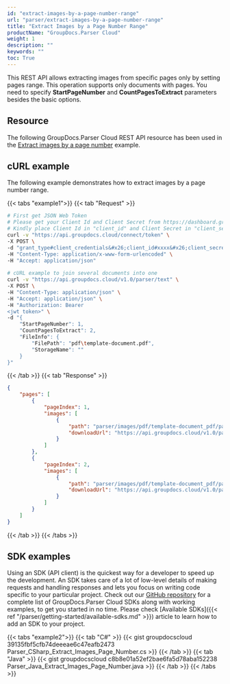 ```yaml
---
id: "extract-images-by-a-page-number-range"
url: "parser/extract-images-by-a-page-number-range"
title: "Extract Images by a Page Number Range"
productName: "GroupDocs.Parser Cloud"
weight: 1
description: ""
keywords: ""
toc: True
---
```


This REST API allows extracting images from specific pages only by setting pages range. This operation supports only documents with pages. You need to specify **StartPageNumber** and **CountPagesToExtract** parameters besides the basic options.

## Resource

The following GroupDocs.Parser Cloud REST API resource has been used in the [Extract images by a page number](https://apireference.groupdocs.cloud/parser/#/Parse/Images) example.

## cURL example

The following example demonstrates how to extract images by a page number range.

{{< tabs "example1">}}
{{< tab "Request" >}}

```bash
# First get JSON Web Token
# Please get your Client Id and Client Secret from https://dashboard.groupdocs.cloud/applications.
# Kindly place Client Id in "client_id" and Client Secret in "client_secret" argument.
curl -v "https://api.groupdocs.cloud/connect/token" \
-X POST \
-d "grant_type#client_credentials&#x26;client_id#xxxx&#x26;client_secret#xxxx" \
-H "Content-Type: application/x-www-form-urlencoded" \
-H "Accept: application/json"
   
# cURL example to join several documents into one
curl -v "https://api.groupdocs.cloud/v1.0/parser/text" \
-X POST \
-H "Content-Type: application/json" \
-H "Accept: application/json" \
-H "Authorization: Bearer 
<jwt token>" \
-d "{
    "StartPageNumber": 1,
    "CountPagesToExtract": 2,
    "FileInfo": {
        "FilePath": "pdf\template-document.pdf",
        "StorageName": ""
    }
}"
```

{{< /tab >}}
{{< tab "Response" >}}

```json
{
    "pages": [
        {
            "pageIndex": 1,
            "images": [
                {
                    "path": "parser/images/pdf/template-document_pdf/page_1/image_0.jpeg",
                    "downloadUrl": "https://api.groupdocs.cloud/v1.0/parser/storage/file/parser/images/pdf/template-document_pdf/page_1/image_0.jpeg"
                }
            ]
        },
        {
            "pageIndex": 2,
            "images": [
                {
                    "path": "parser/images/pdf/template-document_pdf/page_2/image_0.jpeg",
                    "downloadUrl": "https://api.groupdocs.cloud/v1.0/parser/storage/file/parser/images/pdf/template-document_pdf/page_2/image_0.jpeg"
                }
            ]
        }
    ]
}
```

{{< /tab >}}
{{< /tabs >}}

## SDK examples

Using an SDK (API client) is the quickest way for a developer to speed up the development. An SDK takes care of a lot of low-level details of making requests and handling responses and lets you focus on writing code specific to your particular project. Check out our [GitHub repository](https://github.com/groupdocs-parser-cloud) for a complete list of GroupDocs.Parser Cloud SDKs along with working examples, to get you started in no time. Please check [Available SDKs]({{< ref "/parser/getting-started/available-sdks.md" >}}) article to learn how to add an SDK to your project.

{{< tabs "example2">}}
{{< tab "C#" >}}
{{< gist groupdocscloud 39135fbf5cfb74deeeae6c47eafb2473 Parser_CSharp_Extract_Images_Page_Number.cs >}}
{{< /tab >}}
{{< tab "Java" >}}
{{< gist groupdocscloud c8b8e01a52ef2bae6fa5d78aba152238 Parser_Java_Extract_Images_Page_Number.java >}}
{{< /tab >}}
{{< /tabs >}}
